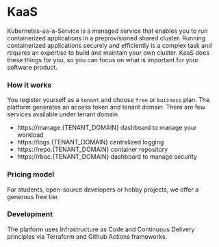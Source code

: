 # KaaS
Kubernetes-as-a-Service is a managed service that enables you to run containerized applications in a preprovisioned shared cluster. Running containerized applications securely and efficiently is a complex task and requires an expertise to build and maintain your own cluster. KaaS does these things for you, so you can focus on what is important for your software product.

### How it works
You register yourself as a `tenant` and choose `free` or `buisness` plan. The platform generates an access token and tenant domain. There are few services available under tenant domain
 - https://manage.{TENANT_DOMAIN} dashboard to manage your workload
 - https://logs.{TENANT_DOMAIN} centralized logging
 - https://repo.{TENANT_DOMAIN} container repository
 - https://rbac.{TENANT_DOMAIN} dashboard to manage security

### Pricing model
For students, open-source developers or hobby projects, we offer a generous free tier.

### Development
The platform uses Infrastructure as Code and Continuous Delivery principles via Terraform and Github Actions frameworks.
